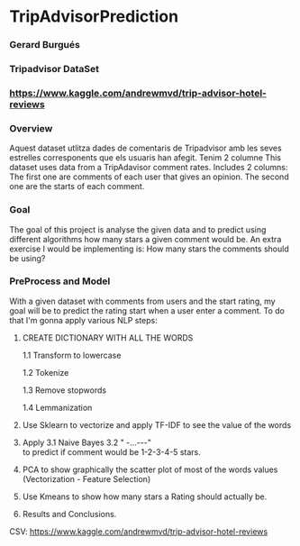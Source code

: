 # TripAdvisorPrediction 
### Gerard Burgués
### Tripadvisor DataSet
### https://www.kaggle.com/andrewmvd/trip-advisor-hotel-reviews

### Overview
Aquest dataset utlitza dades de comentaris de Tripadvisor amb les seves estrelles corresponents que els usuaris han afegit. Tenim 2 columne
This dataset uses data from a TripAdavisor comment rates. Includes 2 columns: The first one are comments of each user that gives an opinion. The second one are the starts of each comment. 

### Goal
The goal of this project is analyse the given data and to predict using different algorithms how many stars a given comment would be. 
An extra exercise I would be implementing is: How many stars the comments should be using?

### PreProcess and Model 
With a given dataset with comments from users and the start rating, my goal will be to predict the rating start when a user enter a comment. 
To do that I'm gonna apply various NLP steps:

1. CREATE DICTIONARY WITH ALL THE WORDS

    1.1 Transform to lowercase

    1.2 Tokenize

    1.3 Remove stopwords

    1.4 Lemmanization

   
   
2. Use Sklearn to vectorize and apply TF-IDF to see the value of the words 
3. Apply 
    3.1 Naive Bayes 
    3.2 " -...---"  
    to predict if comment would be 1-2-3-4-5 stars.
    
5. PCA to show graphically the scatter plot of most of the words values (Vectorization - Feature Selection)
6. Use Kmeans to show how many stars a Rating should actually be.
7. Results and Conclusions. 


CSV: https://www.kaggle.com/andrewmvd/trip-advisor-hotel-reviews


 
